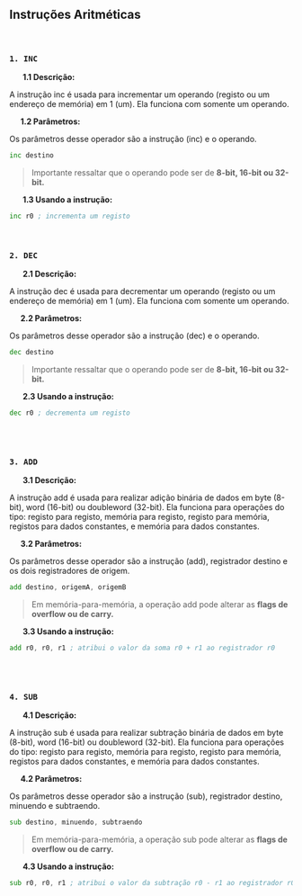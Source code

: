 ## Instruções Aritméticas

<br>

### **`1. INC`**

&nbsp; &nbsp; &nbsp; **1.1 Descrição:**

A instrução inc é usada para incrementar um operando (registo ou um endereço de memória) em 1 (um). Ela funciona com somente um operando.


&nbsp; &nbsp; &nbsp;**1.2 Parâmetros:**

Os parâmetros desse operador são a instrução (inc) e o operando.

```asm
inc destino
```
> Importante ressaltar que o operando pode ser de **8-bit, 16-bit ou 32-bit.**

&nbsp; &nbsp; &nbsp; **1.3 Usando a instrução:**

 ```asm
inc r0 ; incrementa um registo
```

<br> 

### **`2. DEC`**

&nbsp; &nbsp; &nbsp; **2.1 Descrição:**

A instrução dec é usada para decrementar um operando (registo ou um endereço de memória) em 1 (um). Ela funciona com somente um operando.

&nbsp; &nbsp; &nbsp;**2.2 Parâmetros:**

Os parâmetros desse operador são a instrução (dec) e o operando.

```asm
dec destino
```
> Importante ressaltar que o operando pode ser de **8-bit, 16-bit ou 32-bit.**

&nbsp; &nbsp; &nbsp; **2.3 Usando a instrução:**

 ```asm
dec r0 ; decrementa um registo
```

<br>

<br> 

### **`3. ADD`**

&nbsp; &nbsp; &nbsp; **3.1 Descrição:**

A instrução add é usada para realizar adição binária de dados em byte (8-bit), word (16-bit) ou doubleword (32-bit). Ela funciona para operações do tipo: registo para registo, memória para registo, registo para memória, registos para dados constantes, e memória para dados constantes.

&nbsp; &nbsp; &nbsp;**3.2 Parâmetros:**

Os parâmetros desse operador são a instrução (add), registrador destino e os dois registradores de origem.

```asm
add destino, origemA, origemB
```
> Em memória-para-memória, a operação add pode alterar as **flags de overflow ou de carry.**

&nbsp; &nbsp; &nbsp; **3.3 Usando a instrução:**

 ```asm
add r0, r0, r1 ; atribui o valor da soma r0 + r1 ao registrador r0
```

<br>

<br> 

### **`4. SUB`**

&nbsp; &nbsp; &nbsp; **4.1 Descrição:**

A instrução sub é usada para realizar subtração binária de dados em byte (8-bit), word (16-bit) ou doubleword (32-bit). Ela funciona para operações do tipo: registo para registo, memória para registo, registo para memória, registos para dados constantes, e memória para dados constantes.

&nbsp; &nbsp; &nbsp;**4.2 Parâmetros:**

Os parâmetros desse operador são a instrução (sub), registrador destino, minuendo e subtraendo.

```asm
sub destino, minuendo, subtraendo
```
> Em memória-para-memória, a operação sub pode alterar as **flags de overflow ou de carry.**

&nbsp; &nbsp; &nbsp; **4.3 Usando a instrução:**

 ```asm
sub r0, r0, r1 ; atribui o valor da subtração r0 - r1 ao registrador r0
```

<br>
